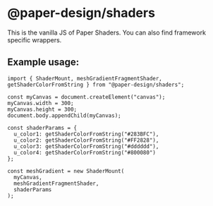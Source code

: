 # @paper-design/shaders

This is the vanilla JS of Paper Shaders. You can also find framework specific wrappers.

## Example usage:

```
import { ShaderMount, meshGradientFragmentShader, getShaderColorFromString } from "@paper-design/shaders";

const myCanvas = document.createElement("canvas");
myCanvas.width = 300;
myCanvas.height = 300;
document.body.appendChild(myCanvas);

const shaderParams = {
  u_color1: getShaderColorFromString("#283BFC"),
  u_color2: getShaderColorFromString("#FF2828"),
  u_color3: getShaderColorFromString("#dddddd"),
  u_color4: getShaderColorFromString("#800080")
};

const meshGradient = new ShaderMount(
  myCanvas,
  meshGradientFragmentShader,
  shaderParams
);
```
